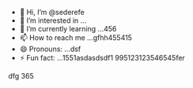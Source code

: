 - 👋 Hi, I’m @sederefe
- 👀 I’m interested in ...
- 🌱 I’m currently learning ...456
- 📫 How to reach me ...gfhh455415
- 😄 Pronouns: ...dsf
- ⚡ Fun fact: ...1551asdasdsdf1
995123123546545fer
<!---sdf45
sederefe/sederefe is a ✨ special ✨ repository because its `README.md` (this 53file) appears on your GitHub profile.
You can click the Preview link to take a look fsdat your fsd45.525
--->
dfg
365
